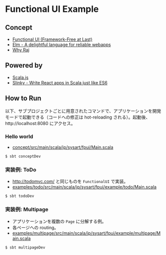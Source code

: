 # Functional UI Example

## Concept

* [Functional UI \(Framework\-Free at Last\)](https://www.infoq.com/articles/functional-UI-introduction-no-framework/)
* [Elm \- A delightful language for reliable webapps](https://elm-lang.org/)
* [Why Raj](https://jew.ski/why-raj/)


## Powered by

* [Scala\.js](https://www.scala-js.org/)
* [Slinky \- Write React apps in Scala just like ES6](https://slinky.dev/)


## How to Run

以下、サブプロジェクトごとに用意されたコマンドで、アプリケーションを開発モードで起動できる（コードへの修正は hot-reloading される）。起動後、http://localhost:8080 にアクセス。

### Hello world

* [concept/src/main/scala/jp/sysart/fpui/Main.scala](concept/src/main/scala/jp/sysart/fpui/Main.scala)

```
$ sbt conceptDev
```

### 実装例: ToDo

* <http://todomvc.com/> と同じものを `FunctionalUI` で実装。
* [examples/todo/src/main/scala/jp/sysart/fpui/example/todo/Main.scala](examples/todo/src/main/scala/jp/sysart/fpui/example/todo/Main.scala)

```
$ sbt todoDev
```

### 実装例: Multipage

* アプリケーションを複数の `Page` に分解する例。
* 各ページへの routing。
* [examples/multipage/src/main/scala/jp/sysart/fpui/example/multipage/Main.scala](examples/multipage/src/main/scala/jp/sysart/fpui/example/multipage/Main.scala)

```
$ sbt multipageDev
```